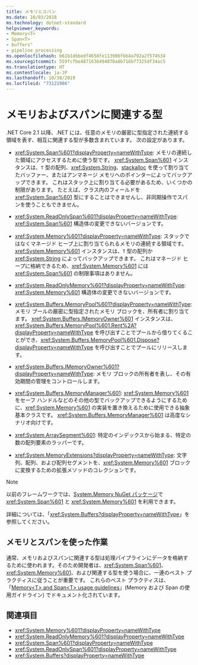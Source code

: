 ```yaml
---
title: メモリとスパン
ms.date: 10/03/2018
ms.technology: dotnet-standard
helpviewer_keywords:
- Memory<T>
- Span<T>
- buffers"
- pipeline processing
ms.openlocfilehash: b61b1dbbedf4658fe113986fbb4a792a2f574534
ms.sourcegitcommit: 559fcfbe4871636494870a8b716bf7325df34ac5
ms.translationtype: HT
ms.contentlocale: ja-JP
ms.lasthandoff: 10/30/2019
ms.locfileid: "73121986"
---
```

# <a name="memory--and-span-related-types"></a>メモリおよびスパンに関連する型

.NET Core 2.1 以降、.NET には、任意のメモリの厳密に型指定された連続する領域を表す、相互に関連する型が多数含まれています。 次の設定があります。

- <xref:System.Span%601?displayProperty=nameWithType>: メモリの連続した領域にアクセスするために使う型です。 <xref:System.Span%601> インスタンスは、`T` 型の配列、<xref:System.String>、[stackalloc](../../csharp/language-reference/operators/stackalloc.md) を使って割り当てたバッファー、またはアンマネージ メモリへのポインターによってバックアップできます。 これはスタック上に割り当てる必要があるため、いくつかの制限があります。 たとえば、クラス内のフィールドを <xref:System.Span%601> 型にすることはできませんし、非同期操作でスパンを使うこともできません。

- <xref:System.ReadOnlySpan%601?displayProperty=nameWithType>: <xref:System.Span%601> 構造体の変更できないバージョンです。

- <xref:System.Memory%601?displayProperty=nameWithType>: スタックではなくマネージド ヒープ上に割り当てられるメモリの連続する領域です。 <xref:System.Memory%601> インスタンスは、`T` 型の配列か <xref:System.String> によってバックアップできます。 これはマネージド ヒープに格納できるため、<xref:System.Memory%601> には <xref:System.Span%601> の制限事項はありません。

- <xref:System.ReadOnlyMemory%601?displayProperty=nameWithType>: <xref:System.Memory%601> 構造体の変更できないバージョンです。

- <xref:System.Buffers.MemoryPool%601?displayProperty=nameWithType>: メモリ プールの厳密に型指定されたメモリ ブロックを、所有者に割り当てます。 <xref:System.Buffers.IMemoryOwner%601> インスタンスは、<xref:System.Buffers.MemoryPool%601.Rent%2A?displayProperty=nameWithType> を呼び出すことでプールから借りてくることができ、<xref:System.Buffers.MemoryPool%601.Dispose?displayProperty=nameWithType> を呼び出すことでプールにリリースします。

- <xref:System.Buffers.IMemoryOwner%601?displayProperty=nameWithType>: メモリ ブロックの所有者を表し、その有効期間の管理をコントロールします。

- <xref:System.Buffers.MemoryManager%601>: <xref:System.Memory%601> をセーフ ハンドルなどのその他の型でバックアップできるようにするために、<xref:System.Memory%601> の実装を置き換えるために使用できる抽象基本クラスです。 <xref:System.Buffers.MemoryManager%601> は高度なシナリオ向けです。

- <xref:System.ArraySegment%601>: 特定のインデックスから始まる、特定の数の配列要素のラッパーです。

- <xref:System.MemoryExtensions?displayProperty=nameWithType>: 文字列、配列、および配列セグメントを、<xref:System.Memory%601> ブロックに変換するための拡張メソッドのコレクションです。

> [!NOTE]
> 以前のフレームワークでは、[System.Memory NuGet パッケージ](https://www.nuget.org/packages/System.Memory/)で <xref:System.Span%601> と <xref:System.Memory%601> を利用できます。

詳細については、「<xref:System.Buffers?displayProperty=nameWithType>」を参照してください。

## <a name="working-with-memory-and-span"></a>メモリとスパンを使った作業

通常、メモリおよびスパンに関連する型は処理パイプラインにデータを格納するために使われます。そのため開発者は、<xref:System.Span%601>、<xref:System.Memory%601>、および関連する型を使う場合に、一連のベスト プラクティスに従うことが重要です。 これらのベスト プラクティスは、「[Memory\<T> and Span\<T> usage guidelines](memory-t-usage-guidelines.md)」(Memory<T> および Span <T> の使用ガイドライン) でドキュメント化されています。

## <a name="see-also"></a>関連項目

- <xref:System.Memory%601?displayProperty=nameWithType>
- <xref:System.ReadOnlyMemory%601?displayProperty=nameWithType>
- <xref:System.Span%601?displayProperty=nameWithType>
- <xref:System.ReadOnlySpan%601?displayProperty=nameWithType>
- <xref:System.Buffers?displayProperty=nameWithType>
